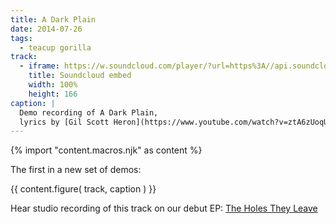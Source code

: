```yaml
---
title: A Dark Plain
date: 2014-07-26
tags:
  - teacup gorilla
track:
  - iframe: https://w.soundcloud.com/player/?url=https%3A//api.soundcloud.com/tracks/159477907&amp;color=ff0000&amp;auto_play=false&amp;hide_related=false&amp;show_comments=true&amp;show_user=true&amp;show_reposts=false
    title: Soundcloud embed
    width: 100%
    height: 166
caption: |
  Demo recording of A Dark Plain,
  lyrics by [Gil Scott Heron](https://www.youtube.com/watch?v=ztA6zUoqUcc)
---
```


{% import "content.macros.njk" as content %}

The first in a new set of demos:

{{ content.figure(
  track,
  caption
) }}

Hear studio recording of this track
on our debut EP:
[The Holes They Leave](/2015/07/09/holes-they-leave/)

